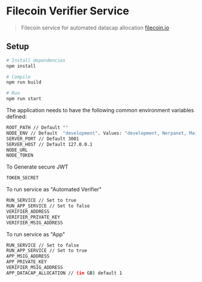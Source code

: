 # Filecoin Verifier Service 

> Filecoin service for automated datacap allocation
> [filecoin.io](https://filecoin.io/)


## Setup

```sh
# Install dependencies
npm install

# Compile
npm run build

# Run
npm run start
```

The application needs to have the following common environment variables defined:

```sh
ROOT_PATH // Default ""
NODE_ENV // Default  "development". Values: "development, Nerpanet, Mainnet"
SERVER_PORT // Default 3001
SERVER_HOST // Default 127.0.0.1
NODE_URL
NODE_TOKEN
```

To Generate secure JWT
```sh
TOKEN_SECRET
```

To run service as "Automated Verifier"
```sh
RUN_SERVICE // Set to true
RUN_APP_SERVICE // Set to false
VERIFIER_ADDRESS
VERIFIER_PRIVATE_KEY
VERIFIER_MSIG_ADDRESS 
```

To run service as "App"
```sh
RUN_SERVICE // Set to false
RUN_APP_SERVICE // Set to true
APP_MSIG_ADDRESS
APP_PRIVATE_KEY
VERIFIER_MSIG_ADDRESS 
APP_DATACAP_ALLOCATION // (in GB) default 1
```
